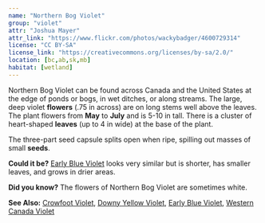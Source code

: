 ```yaml
---
name: "Northern Bog Violet"
group: "violet"
attr: "Joshua Mayer"
attr_link: "https://www.flickr.com/photos/wackybadger/4600729314"
license: "CC BY-SA"
license_link: "https://creativecommons.org/licenses/by-sa/2.0/"
location: [bc,ab,sk,mb]
habitat: [wetland]
---
```

Northern Bog Violet can be found across Canada and the United States at the edge of ponds or bogs, in wet ditches, or along streams. The large, deep violet **flowers** (.75 in across) are on long stems well above the leaves. The plant flowers from **May** to **July** and is 5-10 in tall. There is a cluster of heart-shaped **leaves** (up to 4 in wide) at the base of the plant.

The three-part seed capsule splits open when ripe, spilling out masses of small **seeds**.

**Could it be?** [Early Blue Violet](/plants/earlyvio/) looks very similar but is shorter, has smaller leaves, and grows in drier areas.

**Did you know?** The flowers of Northern Bog Violet are sometimes white.

<!-- generated, do not edit -->
**See Also:**
[Crowfoot Violet](/plants/crowvio/),
[Downy Yellow Violet](/plants/downvio/),
[Early Blue Violet](/plants/earlyvio/),
[Western Canada Violet](/plants/westcanvio/)
